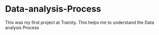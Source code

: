 # Data-analysis-Process
This was my first project at Trainity. This helps me to understand the Data analysis Process
